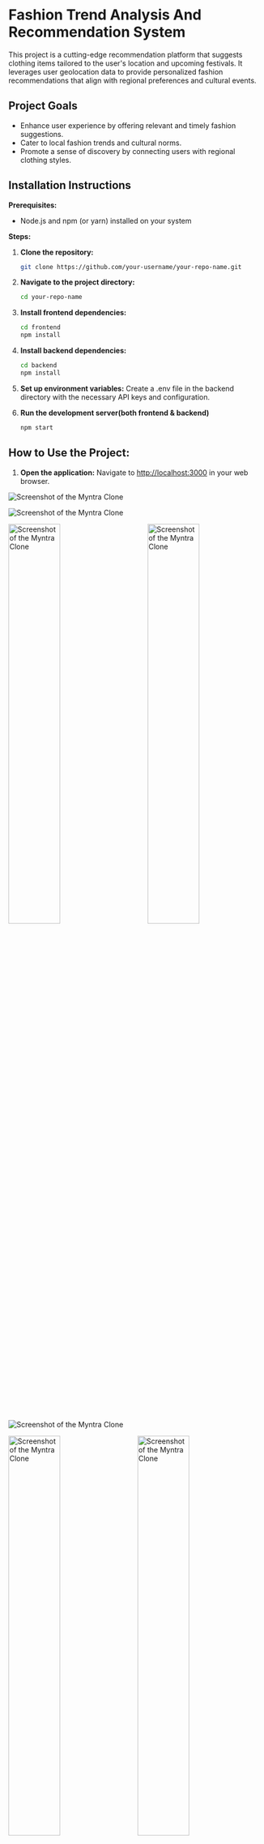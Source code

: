 # Fashion Trend Analysis And Recommendation System

This project is a cutting-edge recommendation platform that suggests clothing items tailored to the user's location and upcoming festivals. It leverages user geolocation data to provide personalized fashion recommendations that align with regional preferences and cultural events.

## Project Goals

- Enhance user experience by offering relevant and timely fashion suggestions.
- Cater to local fashion trends and cultural norms.
- Promote a sense of discovery by connecting users with regional clothing styles.

## Installation Instructions

**Prerequisites:**

- Node.js and npm (or yarn) installed on your system

**Steps:**

1. **Clone the repository:**

   ```bash
   git clone https://github.com/your-username/your-repo-name.git

2. **Navigate to the project directory:**

     ```bash
    cd your-repo-name

3. **Install frontend dependencies:**
   
     ```bash
    cd frontend
    npm install


4. **Install backend dependencies:**
   ```bash
   cd backend
   npm install

5. **Set up environment variables:**
   Create a .env file in the backend directory with the necessary API keys and configuration.

6. **Run the development server(both frontend & backend)**
   ```bash
   npm start

## How to Use the Project:

1. **Open the application:** Navigate to [http://localhost:3000](http://localhost:3000) in your web browser.

![Screenshot of the Myntra Clone](/Screenshot1.png)

![Screenshot of the Myntra Clone](/Screenshot2.png)

<p float="left">
  <img src="/chatbot1.jpg" alt="Screenshot of the Myntra Clone" width="45%" />
  <span style="display: inline-block; width: 40px;"></span> <!-- Adjust width for spacing -->
  <img src="/chatbot4.png" alt="Screenshot of the Myntra Clone" width="45%" />
</p>


![Screenshot of the Myntra Clone](/data1.png)

<p float="left">
  <img src="/data2.png" alt="Screenshot of the Myntra Clone" width="45%" />
  <span style="display: inline-block; width: 20px;"></span> <!-- Adjust width for spacing -->
  <img src="/data4.png" alt="Screenshot of the Myntra Clone" width="45%" />
</p>
